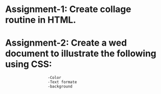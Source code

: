 # Assignment-1: Create collage routine in HTML.
# Assignment-2: Create a wed document to illustrate the following using CSS:
                       -Color
                       -Text formate
                       -background